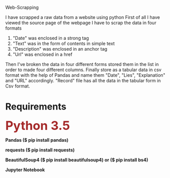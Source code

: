  Web-Scrapping
 
I have scrapped a raw data from a website using python
First of all I have viewed the source page of the webpage
I have to scrap the data in four formats 
1) "Date" was enclosed in a strong tag <strong></strong> 
2) "Text" was in the form of contents in simple text
3) "Description" was enclosed in an anchor tag <a> </a>
4) "Url" was enclosed in a href 


Then I've broken the data in four different forms stored them in the list in order to made four different columns.
Finally store as a tabular data in csv format with the help of Pandas and name them "Date", "Lies", "Explanation" and "URL" accordingly. 
"Record" file has all the data in the tabular form in Csv format.

<h1 >Requirements</h1>

<b style="color:brown; font-size:38px;">Python 3.5</b>&nbsp;

<b>Pandas ($ pip install pandas)</b>

<strong>requests ($ pip install requests)</strong>
  
<b>BeautifulSoup4 ($ pip install beautifulsoup4) or ($ pip install bs4)</b>

<b> Jupyter Notebook</b>

